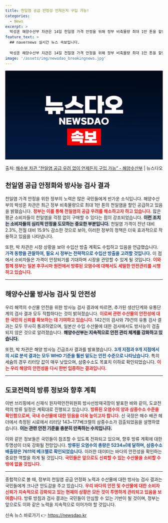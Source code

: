 ```yaml
---
title: 천일염 공급 안정성 언제든지 구입 가능!
categories:
  - News
excerpt: >
  박성훈 해양수산부 차관은 14일 천일염 가격 안정을 위해 정부 비축물량 최대 1만 톤을 할인 공급하고 있다며…
feature_text: >
  ## navernews 실시간 뉴스 속보입니다.

  박성훈 해양수산부 차관은 14일 천일염 가격 안정을 위해 정부 비축물량 최대 1만 톤을 할인 공급하고 있다며…
image: '/assets/img/newsdao_breakingnews.jpg'
---
```


![뉴스다오 속보](/assets/img/newsdao_breakingnews.jpg)

<p>출처: <a href="https://newsdao.kr/2514" rel="dofollow">해수부 차관 “천일염 공급 우려 없이 언제든지 구입 가능” - 해양수산부</a> | 뉴스다오</p>

<h2 data-ke-size="size26">천일염 공급 안정화와 방사능 검사 결과</h2>

<p data-ke-size="size16">천일염 가격 안정을 위한 정부의 노력은 많은 국민들에게 반가운 소식입니다. 해양수산부의 박성훈 차관은 최근 정부 비축물량으로 최대 1만 톤의 천일염을 할인 공급하고 있음을 밝혔습니다. <b><span style="color: #ee2323;">정부는 이를 통해 천일염의 공급 우려를 해소하고자 하고 있습니다.</span></b> 많은 평균 소비자들이 천일염을 걱정 없이 구매할 수 있다는 점이 강조되었습니다. <b><span style="background-color: #21538527;">이런 조치는 소비자들의 심리적 안정을 도모하는 중요한 부분입니다.</span></b> 천일염 가격이 전년 대비 2.3%, 전월 대비 15.9% 감소한 것으로 보아, 이러한 정부의 정책은 더욱 효과적으로 작용하고 있음을 나타냅니다.</p>

<p data-ke-size="size16">또한, 박 차관은 시장 상황을 보아 수입산 방출 계획도 수립하고 있음을 언급했습니다. <b><span style="color: #1a5490;">가격 동향을 관찰하여, 필요 시 정부는 전략적으로 수입산 방출을 고려할 것입니다.</span></b> 이 점에서 소비자들은 가격이 안정되기를 기대하며 시장을 관망할 수 있게 될 것입니다. <b><span style="color: #ee2323;">이와 함께 정부는 일본 후쿠시마 원전에서 방류된 오염수에 대해서도 세밀한 안전관리를 시행하고 있습니다.</span></b></p>

<hr>

<h2 data-ke-size="size26">해양수산물 방사능 검사 및 안전성</h2>

<p data-ke-size="size16">우리 해역의 수산물 안전을 위한 방사능 검사 결과에 따르면, 추가된 생산단계와 유통단계의 검사 결과 모두 적합하다는 것이 밝혀졌습니다. <b><span style="color: #ee2323;">이로써 관련 수산물의 안전성에 대한 국민의 신뢰를 확보하는 데 기여하고 있습니다.</span></b> 142건의 검사와 79건의 유통 검사 결과는 모두 무사히 통과하였으며, 일본산 수입 수산물에 대한 검사에서도 방사능이 검출되지 않은 것으로 알려졌습니다. <b><span style="background-color: #21538527;">해양수산부는 지속적으로 안전 관리 체계를 강화하고 있습니다.</span></b></p>

<p data-ke-size="size16">또한, 박 차관은 해양 방사능 긴급조사 결과를 발표했습니다. <b><span style="color: #1a5490;">3개 지점과 9개 지점에서의 시료 분석 결과는 모두 WHO 기준을 훨씬 밑도는 안전 수준으로 나타났습니다.</span></b> 특히 세슘의 경우 리터당 값이 매우 낮았으며, 삼중수소도 목표치 이하로 확인되었습니다. <b><span style="color: #ee2323;">이는 우리 해양의 안전성을 다시 한번 입증하는 결과입니다.</span></b></p>

<hr>

<h2 data-ke-size="size26">도쿄전력의 방류 정보와 향후 계획</h2>

<p data-ke-size="size16">이번 브리핑에서 신재식 원자력안전위원회 방사선방재국장이 발표한 바와 같이, 도쿄전력의 방류 일정은 계획대로 진행되고 있습니다. <b><span style="color: #ee2323;">방류된 오염수의 양과 삼중수소 수준을 확인함으로써, 국내 수산물에 대한 믿음을 더욱 높이고자 합니다.</span></b> 신 국장은 해수 배관 헤더에서 측정된 시료에서 리터당 143~177베크렐의 삼중수소가 검출되었음을 설명하였습니다. <b><span style="background-color: #21538527;">이는 관련 안전 기준을 충분히 만족하는 수치입니다.</span></b></p>

<p data-ke-size="size16">이와 같은 정보들은 국민들이 참조할 수 있도록 전파되고 있으며, 향후 방류 계획에 대한 투명성이 더욱 강화될 전망입니다. <b><span style="color: #1a5490;">방류된 오염수의 총량은 5234㎥에 달하며, 삼중수소 배출량은 7611억 베크렐로 확인되었습니다.</span></b> 이러한 데이터는 바다의 안전성을 확인하는 중요한 역할을 하게 될 것입니다. <b><span style="color: #ee2323;">국민들은 앞으로도 신뢰할 수 있는 수산물을 소비할 수 밖에 없을 것입니다.</span></b></p>

<hr>

<p data-ke-size="size16">종합적으로 볼 때, 정부의 천일염 공급 안정화 노력과 수산물에 대한 방사능 검사 결과는 국민들에게 크나큰 안도감을 주고 있습니다. <b><span style="color: #ee2323;">우리 바다의 안전 및 수산물에 대한 소비자 신뢰가 지속적으로 강화되고 있는 현재의 상황은 모든 것이 투명하게 관리되고 있음을 보여줍니다.</span></b> 방류 방침과 검사 결과는 국민들이 안심할 수 있는 기반이 될 것이며, 정부는 앞으로도 이와 같은 노력을 지속적으로 이어가야 할 것입니다.</p> 

신속 뉴스 바로가기 👉 <a href="https://newsdao.kr" rel="dofollow">https://newsdao.kr</a>



